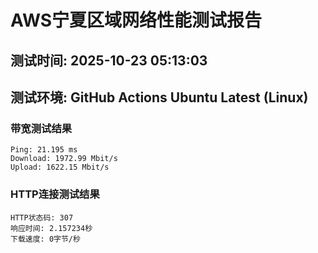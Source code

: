 # AWS宁夏区域网络性能测试报告
## 测试时间: 2025-10-23 05:13:03
## 测试环境: GitHub Actions Ubuntu Latest (Linux)

### 带宽测试结果
```
Ping: 21.195 ms
Download: 1972.99 Mbit/s
Upload: 1622.15 Mbit/s
```

### HTTP连接测试结果
```
HTTP状态码: 307
响应时间: 2.157234秒
下载速度: 0字节/秒
```

